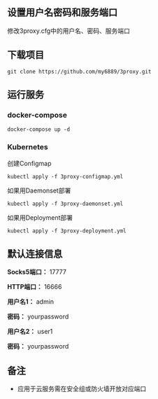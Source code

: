 ## 设置用户名密码和服务端口

修改3proxy.cfg中的用户名、密码、服务端口

## 下载项目

```
git clone https://github.com/my6889/3proxy.git
```

## 运行服务

### docker-compose
```
docker-compose up -d 
```

### Kubernetes
创建Configmap
```
kubectl apply -f 3proxy-configmap.yml
```

如果用Daemonset部署
```
kubectl apply -f 3proxy-daemonset.yml
```

如果用Deployment部署
```
kubectl apply -f 3proxy-deployment.yml
```



## 默认连接信息

**Socks5端口：** 17777

**HTTP端口：** 16666

**用户名1：** admin

**密码：** yourpassword

**用户名2：** user1

**密码：** yourpassword



## 备注

* 应用于云服务需在安全组或防火墙开放对应端口